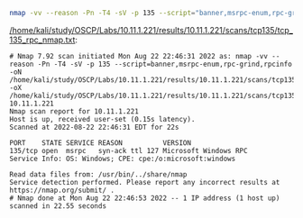 ```bash
nmap -vv --reason -Pn -T4 -sV -p 135 --script="banner,msrpc-enum,rpc-grind,rpcinfo" -oN "/home/kali/study/OSCP/Labs/10.11.1.221/results/10.11.1.221/scans/tcp135/tcp_135_rpc_nmap.txt" -oX "/home/kali/study/OSCP/Labs/10.11.1.221/results/10.11.1.221/scans/tcp135/xml/tcp_135_rpc_nmap.xml" 10.11.1.221
```

[/home/kali/study/OSCP/Labs/10.11.1.221/results/10.11.1.221/scans/tcp135/tcp_135_rpc_nmap.txt](file:///home/kali/study/OSCP/Labs/10.11.1.221/results/10.11.1.221/scans/tcp135/tcp_135_rpc_nmap.txt):

```
# Nmap 7.92 scan initiated Mon Aug 22 22:46:31 2022 as: nmap -vv --reason -Pn -T4 -sV -p 135 --script=banner,msrpc-enum,rpc-grind,rpcinfo -oN /home/kali/study/OSCP/Labs/10.11.1.221/results/10.11.1.221/scans/tcp135/tcp_135_rpc_nmap.txt -oX /home/kali/study/OSCP/Labs/10.11.1.221/results/10.11.1.221/scans/tcp135/xml/tcp_135_rpc_nmap.xml 10.11.1.221
Nmap scan report for 10.11.1.221
Host is up, received user-set (0.15s latency).
Scanned at 2022-08-22 22:46:31 EDT for 22s

PORT    STATE SERVICE REASON          VERSION
135/tcp open  msrpc   syn-ack ttl 127 Microsoft Windows RPC
Service Info: OS: Windows; CPE: cpe:/o:microsoft:windows

Read data files from: /usr/bin/../share/nmap
Service detection performed. Please report any incorrect results at https://nmap.org/submit/ .
# Nmap done at Mon Aug 22 22:46:53 2022 -- 1 IP address (1 host up) scanned in 22.55 seconds

```
